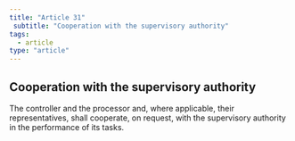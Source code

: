 ```yaml
---
title: "Article 31"
 subtitle: "Cooperation with the supervisory authority"
tags:
  - article
type: "article"
---
```

## Cooperation with the supervisory authority

The controller and the processor and, where applicable, their representatives, shall cooperate, on request, with the supervisory authority in the performance of its tasks.

